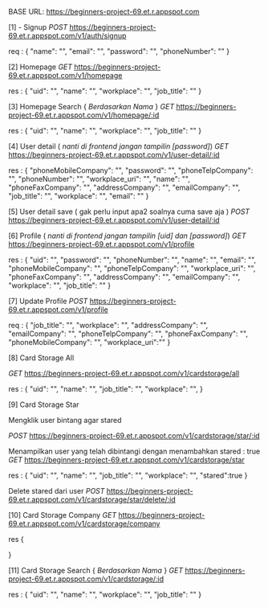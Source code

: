 ﻿BASE URL:
https://beginners-project-69.et.r.appspot.com

[1] - Signup
_POST_
https://beginners-project-69.et.r.appspot.com/v1/auth/signup

req :
{
"name": "",
"email": "",
"password": "",
"phoneNumber": ""
}

[2] Homepage
_GET_
https://beginners-project-69.et.r.appspot.com/v1/homepage

res :
{
"uid": "",
"name": "",
"workplace": "",
"job_title": ""
}

[3] Homepage Search { *Berdasarkan Nama* }
*GET*
https://beginners-project-69.et.r.appspot.com/v1/homepage/:id

res :
{
"uid": "",
"name": "",
"workplace": "",
"job_title": ""
}

[4] User detail ( _nanti di frontend jangan tampilin [password]_)
_GET_
https://beginners-project-69.et.r.appspot.com/v1/user-detail/:id

res :
{
"phoneMobileCompany": "",
"password": "",
"phoneTelpCompany": "",
"phoneNumber": "",
"workplace_uri": "",
"name": "",
"phoneFaxCompany": "",
"addressCompany": "",
"emailCompany": "",
"job_title": "",
"workplace": "",
"email": ""
}

[5] User detail save ( gak perlu input apa2 soalnya cuma save aja )
_POST_
https://beginners-project-69.et.r.appspot.com/v1/user-detail/:id

[6] Profile ( _nanti di frontend jangan tampilin [uid] dan [password]_)
_GET_
https://beginners-project-69.et.r.appspot.com/v1/profile

res :
{
"uid": "",
"password": "",
"phoneNumber": "",
"name": "",
"email": "",
"phoneMobileCompany": "",
"phoneTelpCompany": "",
"workplace_uri": "",
"phoneFaxCompany": "",
"addressCompany": "",
"emailCompany": "",
"workplace": "",
"job_title": ""
}

[7] Update Profile
_POST_
https://beginners-project-69.et.r.appspot.com/v1/profile

req :
{
"job_title": "",
"workplace": "",
"addressCompany": "",
"emailCompany": "",
"phoneTelpCompany": "",
"phoneFaxCompany": "",
"phoneMobileCompany": "",
"workplace_uri":""
}

[8] Card Storage All

_GET_
https://beginners-project-69.et.r.appspot.com/v1/cardstorage/all

res :
{
"uid": "",
"name": "",
"job_title": "",
"workplace": "",
}

[9] Card Storage Star

Mengklik user bintang agar stared

_POST_
https://beginners-project-69.et.r.appspot.com/v1/cardstorage/star/:id

Menampilkan user yang telah dibintangi dengan menambahkan stared : true
_GET_
https://beginners-project-69.et.r.appspot.com/v1/cardstorage/star

res :
{
"uid": "",
"name": "",
"job_title": "",
"workplace": "",
"stared":true
}

Delete stared dari user
_POST_
https://beginners-project-69.et.r.appspot.com/v1/cardstorage/star/delete/:id

[10] Card Storage Company
_GET_
https://beginners-project-69.et.r.appspot.com/v1/cardstorage/company

res
{

}

[11] Card Storage Search { *Berdasarkan Nama* }
*GET*
https://beginners-project-69.et.r.appspot.com/v1/cardstorage/:id 

res :
{
"uid": "",
"name": "",
"workplace": "",
"job_title": ""
}